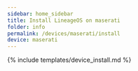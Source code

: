 ```yaml
---
sidebar: home_sidebar
title: Install LineageOS on maserati
folder: info
permalink: /devices/maserati/install
device: maserati
---
```

{% include templates/device_install.md %}
